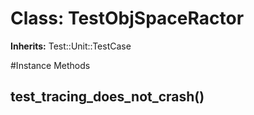 # Class: TestObjSpaceRactor
**Inherits:** Test::Unit::TestCase
    




#Instance Methods
## test_tracing_does_not_crash() [](#method-i-test_tracing_does_not_crash)

